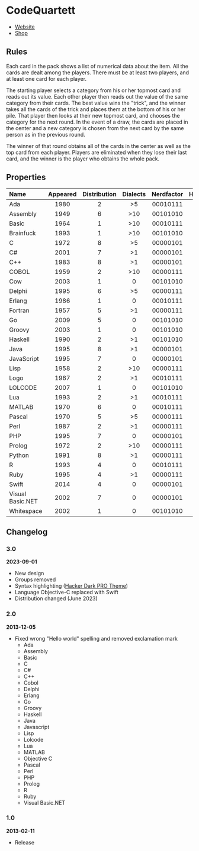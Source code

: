 # CodeQuartett

- [Website](https://codequartett.de)
- [Shop](https://suplanus.de/shop/codequartett/)



## Rules

Each card in the pack shows a list of numerical data about the item.
All the cards are dealt among the players.
There must be at least two players, and at least one card for each player.

The starting player selects a category from his or her topmost card and reads out its value.
Each other player then reads out the value of the same category from their cards.
The best value wins the "trick", and the winner takes all the cards of the trick and places them at the bottom of his or her pile.
That player then looks at their new topmost card, and chooses the category for the next round.
In the event of a draw, the cards are placed in the center and a new category is chosen from the next card by the same person as in the previous round.

The winner of that round obtains all of the cards in the center as well as the top card from each player.
Players are eliminated when they lose their last card, and the winner is the player who obtains the whole pack.



## Properties

| Name             | Appeared | Distribution | Dialects | Nerdfactor | HelloWorld.Length |
| :--------------- | :------: | :----------: | :------: | :--------: | :---------------: |
| Ada              |   1980   |      2       |   \>5    |  00010111  |        101        |
| Assembly         |   1949   |      6       |   \>10   |  00101010  |        198        |
| Basic            |   1964   |      1       |   \>10   |  00010111  |        19         |
| Brainfuck        |   1993   |      1       |   \>10   |  00101010  |        218        |
| C                |   1972   |      8       |   \>5    |  00000101  |        82         |
| C#               |   2001   |      7       |   \>1    |  00000101  |        112        |
| C++              |   1983   |      8       |   \>1    |  00000101  |        97         |
| COBOL            |   1959   |      2       |   \>10   |  00000111  |        112        |
| Cow              |   2003   |      1       |    0     |  00101010  |       1539        |
| Delphi           |   1995   |      6       |   \>5    |  00000111  |        58         |
| Erlang           |   1986   |      1       |    0     |  00010111  |        34         |
| Fortran          |   1957   |      5       |   \>1    |  00000111  |        59         |
| Go               |   2009   |      5       |    0     |  00101010  |        81         |
| Groovy           |   2003   |      1       |    0     |  00101010  |        21         |
| Haskell          |   1990   |      2       |   \>1    |  00101010  |        26         |
| Java             |   1995   |      8       |   \>1    |  00000101  |        122        |
| JavaScript       |   1995   |      7       |    0     |  00000101  |        30         |
| Lisp             |   1958   |      2       |   \>10   |  00000111  |        21         |
| Logo             |   1967   |      2       |   \>1    |  00010111  |        19         |
| LOLCODE          |   2007   |      1       |    0     |  00101010  |        51         |
| Lua              |   1993   |      2       |   \>1    |  00010111  |        20         |
| MATLAB           |   1970   |      6       |    0     |  00010111  |        19         |
| Pascal           |   1970   |      5       |   \>5    |  00000111  |        62         |
| Perl             |   1987   |      2       |   \>1    |  00000111  |        20         |
| PHP              |   1995   |      7       |    0     |  00000101  |        28         |
| Prolog           |   1972   |      2       |   \>10   |  00000111  |        33         |
| Python           |   1991   |      8       |   \>1    |  00000111  |        20         |
| R                |   1993   |      4       |    0     |  00010111  |        18         |
| Ruby             |   1995   |      4       |   \>1    |  00000111  |        18         |
| Swift            |   2014   |      4       |    0     |  00000101  |        20         |
| Visual Basic.NET |   2002   |      7       |    0     |  00000101  |        98         |
| Whitespace       |   2002   |      1       |    0     |  00101010  |       1492        |



## Changelog

### 3.0

**2023-09-01**

- New design
- Groups removed
- Syntax highlighting ([Hacker Dark PRO Theme](https://github.com/armando10rafael10/theme-hacker-pro))
- Language Objective-C replaced with Swift
- Distribution changed (June 2023)



### 2.0

**2013-12-05**

- Fixed wrong "Hello world" spelling and removed exclamation mark
  - Ada
  - Assembly
  - Basic
  - C
  - C#
  - C++
  - Cobol
  - Delphi
  - Erlang
  - Go
  - Groovy
  - Haskell
  - Java
  - Javascript
  - Lisp
  - Lolcode
  - Lua
  - MATLAB
  - Objective C
  - Pascal
  - Perl
  - PHP
  - Prolog
  - R
  - Ruby
  - Visual Basic.NET



### 1.0

**2013-02-11**

- Release
